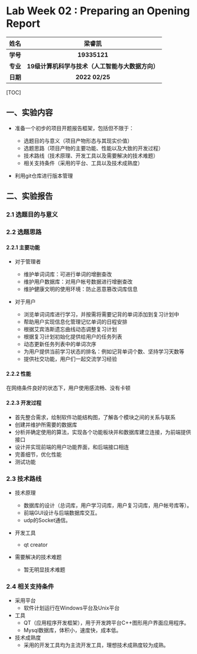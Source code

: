 # Lab Week 02 : Preparing an Opening Report



|   姓名   |                      梁睿凯                      |
| :------: | :----------------------------------------------: |
| **学号** |                   **19335121**                   |
| **专业** | **19级计算机科学与技术（人工智能与大数据方向）** |
| **日期** |                  **2022 02/25**                  |



[TOC]



## 一、实验内容

- 准备一个初步的项目开题报告框架，包括但不限于：
  - 选题目的与意义（项目产物形态与其现实价值）
  - 选题思路（项目产物的主要功能、性能以及大致的开发过程）
  - 技术路线（技术原理、开发工具以及需要解决的技术难题）
  - 相关支持条件（采用的平台、工具以及技术成熟度）

- 利用git仓库进行版本管理



## 二、实验报告

### 2.1	选题目的与意义

### 2.2	选题思路

#### 2.2.1 主要功能

- 对于管理者

  - 维护单词词库：可进行单词的增删查改
  - 维护用户数据库：对用户帐号数据进行增删查改
  - 维护健康文明的使用环境：防止恶意篡改词库信息

- 对于用户

  - 浏览单词词库进行学习，并按需将需要记背的单词添加到复习计划中
  - 帮助用户实现信息化管理记忆单词的日程安排
  - 根据艾宾浩斯遗忘曲线动态调整复习计划
  - 根据复习计划初始化提供给用户的任务列表
  - 动态更新任务列表中的单词次序
  - 为用户提供当前学习状态的排名：例如记背单词个数、坚持学习天数等
  - 提供社交功能，用户们一起交流学习经验

#### 2.2.2 性能

  在网络条件良好的状态下，用户使用感流畅、没有卡顿

#### 2.2.3 开发过程

- 首先整合需求，绘制软件功能结构图，了解各个模块之间的关系与联系
- 创建并维护所需要的数据库
- 分析并确定使用的算法，实现各个功能板块并和数据库建立连接，为前端提供接口
- 设计并实现前端的用户功能界面，和后端接口相连
- 完善细节，优化性能
- 测试功能

### 2.3	技术路线

- 技术原理
  - 数据库的设计（总词库，用户学习词库，用户复习词库，用户帐号库等）。
  - 前端GUI设计与后端数据库交互。
  - udp的Socket通信。
- 开发工具
  - qt creator

- 需要解决的技术难题
  - 暂无明显技术难题

### 2.4	相关支持条件

- 采用平台
  - 软件计划运行在Windows平台及Unix平台
- 工具
  - QT（应用程序开发框架），用于开发跨平台C++图形用户界面应用程序。
  - Mysql数据库，体积小，速度快，成本低。
- 技术成熟度
  - 采用的开发工具均为主流开发工具，理想技术成熟度较为成熟。

